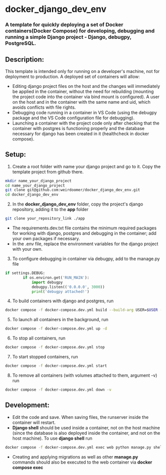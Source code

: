 # docker_django_dev_env
### A template for quickly deploying a set of Docker containers(Docker Compose) for developing, debugging and running a simple Django project - Django, debugpy, PostgreSQL.

## Description:
This template is intended only for running on a developer's machine, not for deployment to production. A deployed set of containers will allow:
- Editing django project files on the host and the changes will immediately be applied in the container, without the need for rebuilding (mounting the project code into the container via bind mount is configured). A user on the host and in the container with the same name and uid, which avoids conflicts with file rights.
- Debugging code running in a container in VS Code (using the debugpy package and the VS Code configuration file for debugging).
- Launching a container with the project code only after checking that the container with postgres is functioning properly and the database necessary for django has been created in it (healthcheck in docker compose).

## Setup:
1. Create a root folder with name your django project and go to it. Copy the template project from github there.
```bash
mkdir name_your_django_project  
cd name_your_django_project  
git clone git@github.com:weirdoomer/docker_django_dev_env.git
cd docker_django_dev_env
```
2. In the **docker_django_dev_env** folder, copy the project's django repository, adding it to the **app** folder
```bash
git clone your_repository_link ./app
```
- The requirements.dev.txt file contains the minimum required packages for working with django, postgres and debugging in the container; add your own packages if necessary.
- In the .env file, replace the environment variables for the django project with your own.
3. To configure debugging in container via debugpy, add to the manage.py file
```python
if settings.DEBUG:
        if os.environ.get('RUN_MAIN'):
            import debugpy
            debugpy.listen(('0.0.0.0', 3000))
            print('debugpy attached!') 
```
4. To build containers with django and postgres, run
```bash
docker compose -f docker-compose.dev.yml build --build-arg USER=$USER --build-arg UID=$UID
```
5. To launch all containers in the background, run
```bash
docker compose -f docker-compose.dev.yml up -d
```
6. To stop all containers, run
```bash
docker compose -f docker-compose.dev.yml stop
```
7. To start stopped containers, run
```bash
docker compose -f docker-compose.dev.yml start
```
8. To remove all containers (with volumes attached to them, argument -v) run
```bash
docker compose -f docker-compose.dev.yml down -v
```

## Development:
- Edit the code and save. When saving files, the runserver inside the container will restart.
- **Django shell** should be used inside a container, not on the host machine (since the database is also deployed inside the container, and not on the host machine). To use **django shell** run
```bash
docker compose -f docker-compose.dev.yml exec web python manage.py shell
```
- Creating and applying migrations as well as other **manage.py** commands should also be executed to the web container via **docker compose exec**
